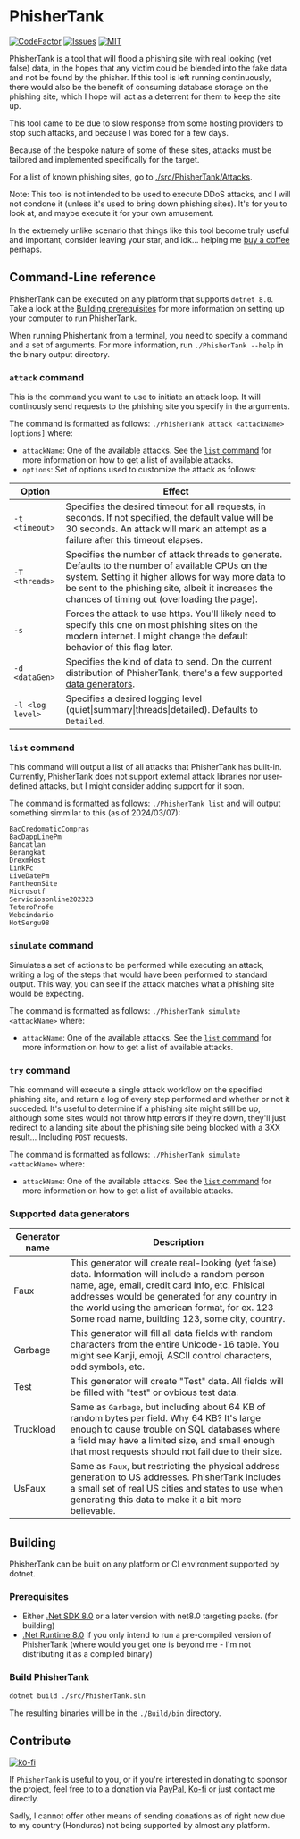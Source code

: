 # PhisherTank

[![CodeFactor](https://www.codefactor.io/repository/github/thexds/phishertank/badge)](https://www.codefactor.io/repository/github/thexds/phishertank)
[![Issues](https://img.shields.io/github/issues/TheXDS/PhisherTank)](https://github.com/TheXDS/PhisherTank/issues)
[![MIT](https://img.shields.io/github/license/TheXDS/PhisherTank)](https://mit-license.org/)

PhisherTank is a tool that will flood a phishing site with real looking (yet false) data, in the hopes that any victim could be blended into the fake data and not be found by the phisher. If this tool is left running continuously, there would also be the benefit of consuming database storage on the phishing site, which I hope will act as a deterrent for them to keep the site up.

This tool came to be due to slow response from some hosting providers to stop such attacks, and because I was bored for a few days.

Because of the bespoke nature of some of these sites, attacks must be tailored and implemented specifically for the target.

For a list of known phishing sites, go to [./src/PhisherTank/Attacks](https://github.com/TheXDS/PhisherTank/tree/main/src/PhisherTank/Attacks).

Note: This tool is not intended to be used to execute DDoS attacks, and I will not condone it (unless it's used to bring down phishing sites). It's for you to look at, and maybe execute it for your own amusement.

In the extremely unlike scenario that things like this tool become truly useful and important, consider leaving your star, and idk... helping me [buy a coffee](https://ko-fi.com/W7W415UCHY) perhaps.

## Command-Line reference
PhisherTank can be executed on any platform that supports `dotnet 8.0`. Take a look at the [Building prerequisites](#prerequisites) for more information on setting up your computer to run PhisherTank.

When running Phishertank from a terminal, you need to specify a command and a set of arguments. For more information, run `./PhisherTank --help` in the binary output directory.

### `attack` command
This is the command you want to use to initiate an attack loop. It will continously send requests to the phishing site you specify in the arguments.

The command is formatted as follows: `./PhisherTank attack <attackName> [options]` where: 
 - `attackName`: One of the available attacks. See the [`list` command](#list-command) for more information on how to get a list of available attacks.
 - `options`: Set of options used to customize the attack as follows:

Option           | Effect
---------------- | ------
`-t <timeout>`   | Specifies the desired timeout for all requests, in seconds. If not specified, the default value will be 30 seconds. An attack will mark an attempt as a failure after this timeout elapses.
`-T <threads>`   | Specifies the number of attack threads to generate. Defaults to the number of available CPUs on the system. Setting it higher allows for way more data to be sent to the phishing site, albeit it increases the chances of timing out (overloading the page).
`-s`             | Forces the attack to use https. You'll likely need to specify this one on most phishing sites on the modern internet. I might change the default behavior of this flag later.
`-d <dataGen>`   | Specifies the kind of data to send. On the current distribution of PhisherTank, there's a few supported [data generators](#supported-data-generators).
`-l <log level>` | Specifies a desired logging level (quiet\|summary\|threads\|detailed). Defaults to `Detailed`.

### `list` command
This command will output a list of all attacks that PhisherTank has built-in. Currently, PhisherTank does not support external attack libraries nor user-defined attacks, but I might consider adding support for it soon.

The command is formatted as follows: `./PhisherTank list` and will output something simmilar to this (as of 2024/03/07):
```
BacCredomaticCompras
BacDappLinePm
Bancatlan
Berangkat
DrexmHost
LinkPc
LiveDatePm
PantheonSite
Microsotf
Serviciosonline202323
TeteroProfe
Webcindario
HotSergu98
```

### `simulate` command
Simulates a set of actions to be performed while executing an attack, writing a log of the steps that would have been performed to standard output. This way, you can see if the attack matches what a phishing site would be expecting.

The command is formatted as follows: `./PhisherTank simulate <attackName>` where: 
 - `attackName`: One of the available attacks. See the [`list` command](#list-command) for more information on how to get a list of available attacks.

### `try` command
This command will execute a single attack workflow on the specified phishing site, and return a log of every step performed and whether or not it succeded. It's useful to determine if a phishing site might still be up, although some sites would not throw http errors if they're down, they'll just redirect to a landing site about the phishing site being blocked with a 3XX result... Including `POST` requests.

The command is formatted as follows: `./PhisherTank simulate <attackName>` where: 
 - `attackName`: One of the available attacks. See the [`list` command](#list-command) for more information on how to get a list of available attacks.

### Supported data generators
Generator name | Description
-------------- | -----------
Faux           | This generator will create real-looking (yet false) data. Information will include a random person name, age, email, credit card info, etc. Phisical addresses would be generated for any country in the world using the american format, for ex. 123 Some road name, building 123, some city, country.
Garbage        | This generator will fill all data fields with random characters from the entire Unicode-16 table. You might see Kanji, emoji, ASCII control characters, odd symbols, etc.
Test           | This generator will create "Test" data. All fields will be filled with "test" or ovbious test data.
Truckload      | Same as `Garbage`, but including about 64 KB of random bytes per field. Why 64 KB? It's large enough to cause trouble on SQL databases where a field may have a limited size, and small enough that most requests should not fail due to their size.
UsFaux         | Same as `Faux`, but restricting the physical address generation to US addresses. PhisherTank includes a small set of real US cities and states to use when generating this data to make it a bit more believable.

## Building
PhisherTank can be built on any platform or CI environment supported by dotnet.

### Prerequisites
- Either [.Net SDK 8.0](https://dotnet.microsoft.com/) or a later version with net8.0 targeting packs. (for building)
- [.Net Runtime 8.0](https://dotnet.microsoft.com/) if you only intend to run a pre-compiled version of PhisherTank (where would you get one is beyond me - I'm not distributing it as a compiled binary)

### Build PhisherTank
```sh
dotnet build ./src/PhisherTank.sln
```
The resulting binaries will be in the `./Build/bin` directory.

## Contribute
[![ko-fi](https://ko-fi.com/img/githubbutton_sm.svg)](https://ko-fi.com/W7W415UCHY)

If `PhisherTank` is useful to you, or if you're interested in donating to sponsor the project, feel free to to a donation via [PayPal](https://paypal.me/thexds), [Ko-fi](https://ko-fi.com/W7W415UCHY) or just contact me directly.

Sadly, I cannot offer other means of sending donations as of right now due to my country (Honduras) not being supported by almost any platform.
